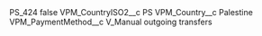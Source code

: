 <?xml version="1.0" encoding="UTF-8"?>
<CustomMetadata xmlns="http://soap.sforce.com/2006/04/metadata" xmlns:xsi="http://www.w3.org/2001/XMLSchema-instance" xmlns:xsd="http://www.w3.org/2001/XMLSchema">
    <label>PS_424</label>
    <protected>false</protected>
    <values>
        <field>VPM_CountryISO2__c</field>
        <value xsi:type="xsd:string">PS</value>
    </values>
    <values>
        <field>VPM_Country__c</field>
        <value xsi:type="xsd:string">Palestine</value>
    </values>
    <values>
        <field>VPM_PaymentMethod__c</field>
        <value xsi:type="xsd:string">V_Manual outgoing transfers</value>
    </values>
</CustomMetadata>
